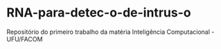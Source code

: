 # RNA-para-detec-o-de-intrus-o
Repositório do primeiro trabalho da matéria Inteligência Computacional - UFU/FACOM
